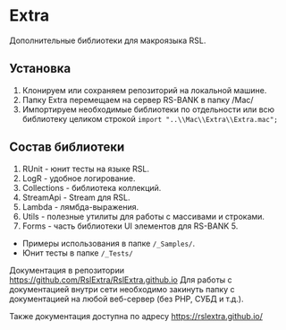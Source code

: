 # Extra
Дополнительные библиотеки для макроязыка RSL.

## Установка

1) Клонируем или сохраняем репозиторий на локальной машине.
2) Папку Extra перемещаем на сервер RS-BANK в папку /Mac/
3) Импортируем необходимые библиотеки по отдельности или всю библиотеку целиком строкой
`import "..\\Mac\\Extra\\Extra.mac";`

## Состав библиотеки

1) RUnit - юнит тесты на языке RSL.
2) LogR  - удобное логирование.
3) Collections - библиотека коллекций.
4) StreamApi - Stream для RSL.
5) Lambda - лямбда-выражения.
6) Utils - полезные утилиты для работы с массивами и строками.
7) Forms - часть библиотеки UI элементов для RS-BANK 5.

- Примеры использования в папке `/_Samples/`.
- Юнит тесты в папке `/_Tests/`

Документация в репозитории https://github.com/RslExtra/RslExtra.github.io
Для работы с документацией внутри сети необходимо закинуть папку с документацией на любой веб-сервер (без PHP, СУБД и т.д.).

Также документация доступна по адресу https://rslextra.github.io/